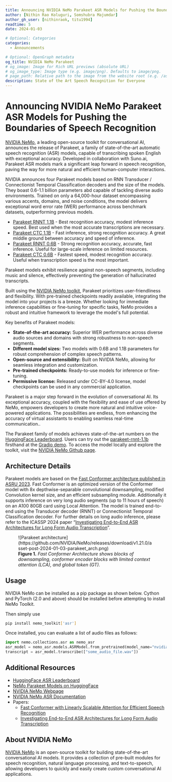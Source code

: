 ```yaml
---
title: Announcing NVIDIA NeMo Parakeet ASR Models for Pushing the Boundaries of Speech Recognition
author: [Nithin Rao Koluguri, Somshubra Majumdar]
author_gh_user: [nithinraok, titu1994]
readtime: 5
date: 2024-01-03

# Optional: Categories
categories:
  - Announcements

# Optional: OpenGraph metadata
og_title: NVIDIA NeMo Parakeet
# og_image: Image for Rich URL previews (absolute URL)
# og_image_type: Image type (e.g. image/png). Defaults to image/png.
# page_path: Relative path to the image from the website root (e.g. /assets/images/). If specified, the image at this path will be used for the link preview. It is unlikely you will need this parameter - you can probably use og_image instead.
description: State of the Art Speech Recognition for Everyone
---
```


# Announcing NVIDIA NeMo Parakeet ASR Models for Pushing the Boundaries of Speech Recognition

[NVIDIA NeMo](https://nvidia.github.io/NeMo/), a leading open-source toolkit for conversational AI, announces the release of Parakeet, a family of state-of-the-art automatic speech recognition (ASR) models, capable of transcribing spoken English with exceptional accuracy. Developed in collaboration with Suno.ai, Parakeet ASR models mark a significant leap forward in speech recognition, paving the way for more natural and efficient human-computer interactions.

NVIDIA announces four Parakeet models based on RNN Transducer / Connectionist Temporal Classification decoders and the size of the models. They boast 0.6-1.1 billion parameters abd capable of tackling diverse audio environments. Trained on only a 64,000-hour dataset encompassing various accents, domains, and noise conditions, the model delivers exceptional word error rate (WER) performance across benchmark datasets, outperforming previous models.

* [Parakeet RNNT 1.1B](https://huggingface.co/nvidia/parakeet-rnnt-1.1b) - Best recognition accuracy, modest inference speed. Best used when the most accurate transcriptions are necessary.
* [Parakeet CTC 1.1B](https://huggingface.co/nvidia/parakeet-ctc-1.1b) - Fast inference, strong recognition accuracy. A great middle ground between accuracy and speed of inference.
* [Parakeet RNNT 0.6B](https://huggingface.co/nvidia/parakeet-rnnt-0.6b) - Strong recognition accuracy, accurate, fast inference. Useful for large-scale inference on limited resources.
* [Parakeet CTC 0.6B](https://huggingface.co/nvidia/parakeet-ctc-0.6b) - Fastest speed, modest recognition accuracy. Useful when transcription speed is the most important.

<!-- more -->

Parakeet models exhibit resilience against non-speech segments, including music and silence, effectively preventing the generation of hallucinated transcripts.

Built using the [NVIDIA NeMo toolkit](https://github.com/NVIDIA/NeMo), Parakeet prioritizes user-friendliness and flexibility. With pre-trained checkpoints readily available, integrating the model into your projects is a breeze. Whether looking for immediate inference capabilities or fine-tuning for specific tasks, NeMo provides a robust and intuitive framework to leverage the model's full potential.

Key benefits of Parakeet models:

* **State-of-the-art accuracy:** Superior WER performance across diverse audio sources and domains with strong robustness to non-speech segments.
* **Different model sizes:** Two models with 0.6B and 1.1B parameters for robust comprehension of complex speech patterns.
* **Open-source and extensibility:** Built on NVIDIA NeMo, allowing for seamless integration and customization.
* **Pre-trained checkpoints:** Ready-to-use models for inference or fine-tuning.
* **Permissive license:** Released under CC-BY-4.0 license, model checkpoints can be used in any commercial application.

Parakeet is a major step forward in the evolution of conversational AI. Its exceptional accuracy, coupled with the flexibility and ease of use offered by NeMo, empowers developers to create more natural and intuitive voice-powered applications. The possibilities are endless, from enhancing the accuracy of virtual assistants to enabling seamless real-time communication.. 

The Parakeet family of models achieves state-of-the-art numbers on the [HuggingFace Leaderboard](https://huggingface.co/spaces/hf-audio/open_asr_leaderboard). Users can try out the [parakeet-rnnt-1.1b](https://huggingface.co/nvidia/parakeet-rnnt-1.1b) firsthand at the [Gradio demo](https://huggingface.co/spaces/nvidia/parakeet-rnnt-1.1b). To access the model locally and explore the toolkit, visit the [NVIDIA NeMo Github page](https://github.com/NVIDIA/NeMo). 

## Architecture Details

Parakeet models are based on the [Fast Conformer architecture published in ASRU 2023](https://arxiv.org/abs/2305.05084). Fast Conformer is an optimized version of the Conformer model with 8x depthwise-separable convolutional downsampling, modified Convolution kernel size, and an efficient subsampling module. Additionally it supports inference on very long audio segments (up to 11 hours of speech) on an A100 80GB card using Local Attention. The model is trained end-to-end using the Transducer decoder (RNNT) or Connectionist Temporal Classification decoder. For further details on long audio inference, please refer to the ICASSP 2024 paper “[Investigating End-to-End ASR Architectures for Long Form Audio Transcription](https://arxiv.org/abs/2309.09950)”.

<figure markdown>
  ![Parakeet architecture](https://github.com/NVIDIA/NeMo/releases/download/v1.21.0/asset-post-2024-01-03-parakeet_arch.png)
  <figcaption><b>Figure 1.</b> <i> Fast Conformer Architecture shows blocks of downsampling, conformer encoder blocks with limited context attention (LCA), and global token (GT).</i></figcaption>
</figure>

## Usage

NVIDIA NeMo can be installed as a pip package as shown below. Cython and PyTorch (2.0 and above) should be installed before attempting to install NeMo Toolkit.

Then simply use 
```bash 
pip install nemo_toolkit['asr']
```

Once installed, you can evaluate a list of audio files as follows:
```python
import nemo.collections.asr as nemo_asr
asr_model = nemo_asr.models.ASRModel.from_pretrained(model_name="nvidia/parakeet-rnnt-1.1b")
transcript = asr_model.transcribe(["some_audio_file.wav"])
```

## Additional Resources

* [HuggingFace ASR Leaderboard](https://huggingface.co/spaces/hf-audio/open_asr_leaderboard)
* [NeMo Parakeet Models on HuggingFace](https://huggingface.co/models?library=nemo&sort=trending&search=parakee)
* [NVIDIA NeMo Webpage](https://github.com/NVIDIA/NeMo)
* [NVIDIA NeMo ASR Documentation](https://docs.nvidia.com/deeplearning/nemo/user-guide/index.html)
* Papers:
    * [Fast Conformer with Linearly Scalable Attention for Efficient Speech Recognition](https://arxiv.org/abs/2305.05084)
    * [Investigating End-to-End ASR Architectures for Long Form Audio Transcription](https://arxiv.org/abs/2309.09950)

## About NVIDIA NeMo

[NVIDIA NeMo](https://nvidia.github.io/NeMo/) is an open-source toolkit for building state-of-the-art conversational AI models. It provides a collection of pre-built modules for speech recognition, natural language processing, and text-to-speech, allowing developers to quickly and easily create custom conversational AI applications. 
